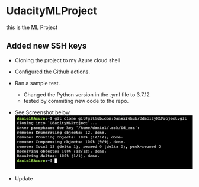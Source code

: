 # UdacityMLProject
this is the ML Project 
## Added new SSH keys 

* Cloning the project to my Azure cloud shell
* Configured the Github actions.
* Ran a sample test.
    * Changed the Python version in the .yml file to 3.7.12
    * tested by commiting new code to the repo.
* See Screenshot below.
![commit in shell](commitCode.png "Commiting code in AZ Shell")

* Update 
